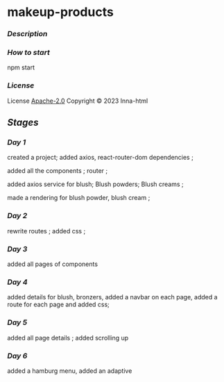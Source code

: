 # makeup-products

### ***Description***

### ***How to start***

npm start

### ***License***

License [Apache-2.0](https://www.apache.org/licenses/LICENSE-2.0) Copyright © 2023 Inna-html

## ***Stages***

### ***Day 1***

created a project; added axios, react-router-dom dependencies ;

added all the components ; router ;

added axios service for blush; Blush powders; Blush creams ;

made a rendering for blush powder, blush cream ;

### ***Day 2***

rewrite routes ; added css ;

### ***Day 3***

added all pages of components

### ***Day 4***

added details for blush, bronzers, added a navbar on each page, added a route for each page and added css;

### ***Day 5***

added all page details ; added scrolling up

### ***Day 6***

added a hamburg menu, added an adaptive
